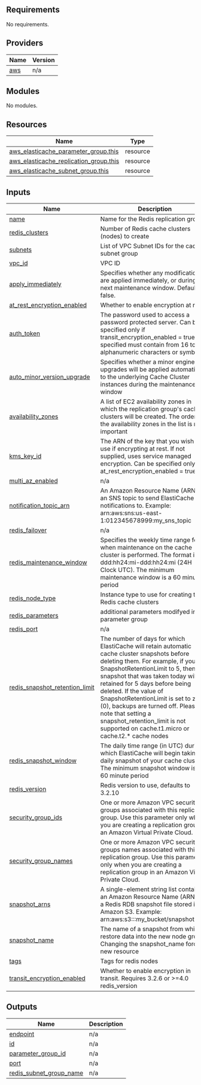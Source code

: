 ## Requirements

No requirements.

## Providers

| Name | Version |
|------|---------|
| <a name="provider_aws"></a> [aws](#provider\_aws) | n/a |

## Modules

No modules.

## Resources

| Name | Type |
|------|------|
| [aws_elasticache_parameter_group.this](https://registry.terraform.io/providers/hashicorp/aws/latest/docs/resources/elasticache_parameter_group) | resource |
| [aws_elasticache_replication_group.this](https://registry.terraform.io/providers/hashicorp/aws/latest/docs/resources/elasticache_replication_group) | resource |
| [aws_elasticache_subnet_group.this](https://registry.terraform.io/providers/hashicorp/aws/latest/docs/resources/elasticache_subnet_group) | resource |

## Inputs

| Name | Description | Type | Default | Required |
|------|-------------|------|---------|:--------:|
| <a name="input_name"></a> [name](#input\_name) | Name for the Redis replication group | `string` | n/a | yes |
| <a name="input_redis_clusters"></a> [redis\_clusters](#input\_redis\_clusters) | Number of Redis cache clusters (nodes) to create | `number` | n/a | yes |
| <a name="input_subnets"></a> [subnets](#input\_subnets) | List of VPC Subnet IDs for the cache subnet group | `list(string)` | n/a | yes |
| <a name="input_vpc_id"></a> [vpc\_id](#input\_vpc\_id) | VPC ID | `string` | n/a | yes |
| <a name="input_apply_immediately"></a> [apply\_immediately](#input\_apply\_immediately) | Specifies whether any modifications are applied immediately, or during the next maintenance window. Default is false. | `bool` | `false` | no |
| <a name="input_at_rest_encryption_enabled"></a> [at\_rest\_encryption\_enabled](#input\_at\_rest\_encryption\_enabled) | Whether to enable encryption at rest | `bool` | `false` | no |
| <a name="input_auth_token"></a> [auth\_token](#input\_auth\_token) | The password used to access a password protected server. Can be specified only if transit\_encryption\_enabled = true. If specified must contain from 16 to 128 alphanumeric characters or symbols | `string` | `null` | no |
| <a name="input_auto_minor_version_upgrade"></a> [auto\_minor\_version\_upgrade](#input\_auto\_minor\_version\_upgrade) | Specifies whether a minor engine upgrades will be applied automatically to the underlying Cache Cluster instances during the maintenance window | `bool` | `true` | no |
| <a name="input_availability_zones"></a> [availability\_zones](#input\_availability\_zones) | A list of EC2 availability zones in which the replication group's cache clusters will be created. The order of the availability zones in the list is not important | `list(string)` | `[]` | no |
| <a name="input_kms_key_id"></a> [kms\_key\_id](#input\_kms\_key\_id) | The ARN of the key that you wish to use if encrypting at rest. If not supplied, uses service managed encryption. Can be specified only if at\_rest\_encryption\_enabled = true | `string` | `""` | no |
| <a name="input_multi_az_enabled"></a> [multi\_az\_enabled](#input\_multi\_az\_enabled) | n/a | `bool` | `false` | no |
| <a name="input_notification_topic_arn"></a> [notification\_topic\_arn](#input\_notification\_topic\_arn) | An Amazon Resource Name (ARN) of an SNS topic to send ElastiCache notifications to. Example: arn:aws:sns:us-east-1:012345678999:my\_sns\_topic | `string` | `""` | no |
| <a name="input_redis_failover"></a> [redis\_failover](#input\_redis\_failover) | n/a | `bool` | `false` | no |
| <a name="input_redis_maintenance_window"></a> [redis\_maintenance\_window](#input\_redis\_maintenance\_window) | Specifies the weekly time range for when maintenance on the cache cluster is performed. The format is ddd:hh24:mi-ddd:hh24:mi (24H Clock UTC). The minimum maintenance window is a 60 minute period | `string` | `"fri:08:00-fri:09:00"` | no |
| <a name="input_redis_node_type"></a> [redis\_node\_type](#input\_redis\_node\_type) | Instance type to use for creating the Redis cache clusters | `string` | `"cache.m3.medium"` | no |
| <a name="input_redis_parameters"></a> [redis\_parameters](#input\_redis\_parameters) | additional parameters modifyed in parameter group | `list(map(any))` | `[]` | no |
| <a name="input_redis_port"></a> [redis\_port](#input\_redis\_port) | n/a | `number` | `6379` | no |
| <a name="input_redis_snapshot_retention_limit"></a> [redis\_snapshot\_retention\_limit](#input\_redis\_snapshot\_retention\_limit) | The number of days for which ElastiCache will retain automatic cache cluster snapshots before deleting them. For example, if you set SnapshotRetentionLimit to 5, then a snapshot that was taken today will be retained for 5 days before being deleted. If the value of SnapshotRetentionLimit is set to zero (0), backups are turned off. Please note that setting a snapshot\_retention\_limit is not supported on cache.t1.micro or cache.t2.* cache nodes | `number` | `0` | no |
| <a name="input_redis_snapshot_window"></a> [redis\_snapshot\_window](#input\_redis\_snapshot\_window) | The daily time range (in UTC) during which ElastiCache will begin taking a daily snapshot of your cache cluster. The minimum snapshot window is a 60 minute period | `string` | `"06:30-07:30"` | no |
| <a name="input_redis_version"></a> [redis\_version](#input\_redis\_version) | Redis version to use, defaults to 3.2.10 | `string` | `"3.2.10"` | no |
| <a name="input_security_group_ids"></a> [security\_group\_ids](#input\_security\_group\_ids) | One or more Amazon VPC security groups associated with this replication group. Use this parameter only when you are creating a replication group in an Amazon Virtual Private Cloud. | `list(string)` | `[]` | no |
| <a name="input_security_group_names"></a> [security\_group\_names](#input\_security\_group\_names) | One or more Amazon VPC security groups names associated with this replication group. Use this parameter only when you are creating a replication group in an Amazon Virtual Private Cloud. | `list(string)` | `[]` | no |
| <a name="input_snapshot_arns"></a> [snapshot\_arns](#input\_snapshot\_arns) | A single-element string list containing an Amazon Resource Name (ARN) of a Redis RDB snapshot file stored in Amazon S3. Example: arn:aws:s3:::my\_bucket/snapshot1.rdb | `list(string)` | `[]` | no |
| <a name="input_snapshot_name"></a> [snapshot\_name](#input\_snapshot\_name) | The name of a snapshot from which to restore data into the new node group. Changing the snapshot\_name forces a new resource | `string` | `""` | no |
| <a name="input_tags"></a> [tags](#input\_tags) | Tags for redis nodes | `map(string)` | `{}` | no |
| <a name="input_transit_encryption_enabled"></a> [transit\_encryption\_enabled](#input\_transit\_encryption\_enabled) | Whether to enable encryption in transit. Requires 3.2.6 or >=4.0 redis\_version | `bool` | `false` | no |

## Outputs

| Name | Description |
|------|-------------|
| <a name="output_endpoint"></a> [endpoint](#output\_endpoint) | n/a |
| <a name="output_id"></a> [id](#output\_id) | n/a |
| <a name="output_parameter_group_id"></a> [parameter\_group\_id](#output\_parameter\_group\_id) | n/a |
| <a name="output_port"></a> [port](#output\_port) | n/a |
| <a name="output_redis_subnet_group_name"></a> [redis\_subnet\_group\_name](#output\_redis\_subnet\_group\_name) | n/a |
